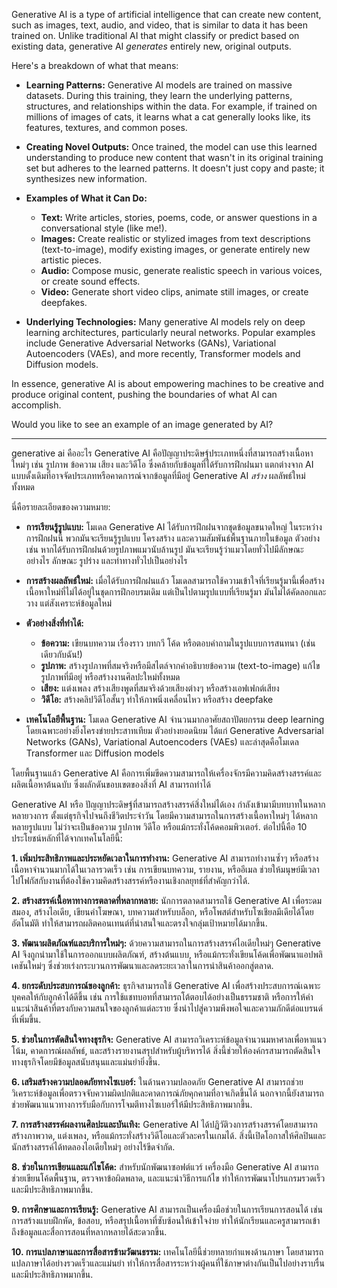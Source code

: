 Generative AI is a type of artificial intelligence that can create new content, such as images, text, audio, and video, that is similar to data it has been trained on. Unlike traditional AI that might classify or predict based on existing data, generative AI *generates* entirely new, original outputs.

Here's a breakdown of what that means:

*   **Learning Patterns:** Generative AI models are trained on massive datasets. During this training, they learn the underlying patterns, structures, and relationships within the data. For example, if trained on millions of images of cats, it learns what a cat generally looks like, its features, textures, and common poses.

*   **Creating Novel Outputs:** Once trained, the model can use this learned understanding to produce new content that wasn't in its original training set but adheres to the learned patterns. It doesn't just copy and paste; it synthesizes new information.

*   **Examples of What it Can Do:**
    *   **Text:** Write articles, stories, poems, code, or answer questions in a conversational style (like me!).
    *   **Images:** Create realistic or stylized images from text descriptions (text-to-image), modify existing images, or generate entirely new artistic pieces.
    *   **Audio:** Compose music, generate realistic speech in various voices, or create sound effects.
    *   **Video:** Generate short video clips, animate still images, or create deepfakes.

*   **Underlying Technologies:** Many generative AI models rely on deep learning architectures, particularly neural networks. Popular examples include Generative Adversarial Networks (GANs), Variational Autoencoders (VAEs), and more recently, Transformer models and Diffusion models.

In essence, generative AI is about empowering machines to be creative and produce original content, pushing the boundaries of what AI can accomplish.

Would you like to see an example of an image generated by AI? 


---
generative ai คืออะไร
Generative AI คือปัญญาประดิษฐ์ประเภทหนึ่งที่สามารถสร้างเนื้อหาใหม่ๆ เช่น รูปภาพ ข้อความ เสียง และวิดีโอ ซึ่งคล้ายกับข้อมูลที่ได้รับการฝึกฝนมา แตกต่างจาก AI แบบดั้งเดิมที่อาจจัดประเภทหรือคาดการณ์จากข้อมูลที่มีอยู่ Generative AI *สร้าง* ผลลัพธ์ใหม่ทั้งหมด

นี่คือรายละเอียดของความหมาย:

*   **การเรียนรู้รูปแบบ:** โมเดล Generative AI ได้รับการฝึกฝนจากชุดข้อมูลขนาดใหญ่ ในระหว่างการฝึกฝนนี้ พวกมันจะเรียนรู้รูปแบบ โครงสร้าง และความสัมพันธ์พื้นฐานภายในข้อมูล ตัวอย่างเช่น หากได้รับการฝึกฝนด้วยรูปภาพแมวนับล้านรูป มันจะเรียนรู้ว่าแมวโดยทั่วไปมีลักษณะอย่างไร ลักษณะ รูปร่าง และท่าทางทั่วไปเป็นอย่างไร

*   **การสร้างผลลัพธ์ใหม่:** เมื่อได้รับการฝึกฝนแล้ว โมเดลสามารถใช้ความเข้าใจที่เรียนรู้มานี้เพื่อสร้างเนื้อหาใหม่ที่ไม่ได้อยู่ในชุดการฝึกอบรมเดิม แต่เป็นไปตามรูปแบบที่เรียนรู้มา มันไม่ได้คัดลอกและวาง แต่สังเคราะห์ข้อมูลใหม่

*   **ตัวอย่างสิ่งที่ทำได้:**
    *   **ข้อความ:** เขียนบทความ เรื่องราว บทกวี โค้ด หรือตอบคำถามในรูปแบบการสนทนา (เช่นเดียวกับฉัน!)
    *   **รูปภาพ:** สร้างรูปภาพที่สมจริงหรือมีสไตล์จากคำอธิบายข้อความ (text-to-image) แก้ไขรูปภาพที่มีอยู่ หรือสร้างงานศิลปะใหม่ทั้งหมด
    *   **เสียง:** แต่งเพลง สร้างเสียงพูดที่สมจริงด้วยเสียงต่างๆ หรือสร้างเอฟเฟกต์เสียง
    *   **วิดีโอ:** สร้างคลิปวิดีโอสั้นๆ ทำให้ภาพนิ่งเคลื่อนไหว หรือสร้าง deepfake

*   **เทคโนโลยีพื้นฐาน:** โมเดล Generative AI จำนวนมากอาศัยสถาปัตยกรรม deep learning โดยเฉพาะอย่างยิ่งโครงข่ายประสาทเทียม ตัวอย่างยอดนิยม ได้แก่ Generative Adversarial Networks (GANs), Variational Autoencoders (VAEs) และล่าสุดคือโมเดล Transformer และ Diffusion models

โดยพื้นฐานแล้ว Generative AI คือการเพิ่มขีดความสามารถให้เครื่องจักรมีความคิดสร้างสรรค์และผลิตเนื้อหาต้นฉบับ ซึ่งผลักดันขอบเขตของสิ่งที่ AI สามารถทำได้


Generative AI หรือ ปัญญาประดิษฐ์ที่สามารถสร้างสรรค์สิ่งใหม่ได้เอง กำลังเข้ามามีบทบาทในหลากหลายวงการ ตั้งแต่ธุรกิจไปจนถึงชีวิตประจำวัน โดยมีความสามารถในการสร้างเนื้อหาใหม่ๆ ได้หลากหลายรูปแบบ ไม่ว่าจะเป็นข้อความ รูปภาพ วิดีโอ หรือแม้กระทั่งโค้ดคอมพิวเตอร์. ต่อไปนี้คือ 10 ประโยชน์หลักที่ได้จากเทคโนโลยีนี้: 

 **1. เพิ่มประสิทธิภาพและประหยัดเวลาในการทำงาน:** Generative AI สามารถทำงานซ้ำๆ หรือสร้างเนื้อหาจำนวนมากได้ในเวลารวดเร็ว เช่น การเขียนบทความ, รายงาน, หรืออีเมล ช่วยให้มนุษย์มีเวลาไปโฟกัสกับงานที่ต้องใช้ความคิดสร้างสรรค์หรืองานเชิงกลยุทธ์ที่สำคัญกว่าได้. 

 **2. สร้างสรรค์เนื้อหาทางการตลาดที่หลากหลาย:** นักการตลาดสามารถใช้ Generative AI เพื่อระดมสมอง, สร้างไอเดีย, เขียนคำโฆษณา, บทความสำหรับบล็อก, หรือโพสต์สำหรับโซเชียลมีเดียได้โดยอัตโนมัติ ทำให้สามารถผลิตคอนเทนต์ที่น่าสนใจและตรงใจกลุ่มเป้าหมายได้มากขึ้น. 

 **3. พัฒนาผลิตภัณฑ์และบริการใหม่ๆ:** ด้วยความสามารถในการสร้างสรรค์ไอเดียใหม่ๆ Generative AI จึงถูกนำมาใช้ในการออกแบบผลิตภัณฑ์, สร้างต้นแบบ, หรือแม้กระทั่งเขียนโค้ดเพื่อพัฒนาแอปพลิเคชันใหม่ๆ ซึ่งช่วยเร่งกระบวนการพัฒนาและลดระยะเวลาในการนำสินค้าออกสู่ตลาด. 

 **4. ยกระดับประสบการณ์ของลูกค้า:** ธุรกิจสามารถใช้ Generative AI เพื่อสร้างประสบการณ์เฉพาะบุคคลให้กับลูกค้าได้ดีขึ้น เช่น การใช้แชทบอทที่สามารถโต้ตอบได้อย่างเป็นธรรมชาติ หรือการให้คำแนะนำสินค้าที่ตรงกับความสนใจของลูกค้าแต่ละราย ซึ่งนำไปสู่ความพึงพอใจและความภักดีต่อแบรนด์ที่เพิ่มขึ้น. 

 **5. ช่วยในการตัดสินใจทางธุรกิจ:** Generative AI สามารถวิเคราะห์ข้อมูลจำนวนมหาศาลเพื่อหาแนวโน้ม, คาดการณ์ผลลัพธ์, และสร้างรายงานสรุปสำหรับผู้บริหารได้ สิ่งนี้ช่วยให้องค์กรสามารถตัดสินใจทางธุรกิจโดยมีข้อมูลสนับสนุนและแม่นยำยิ่งขึ้น. 

 **6. เสริมสร้างความปลอดภัยทางไซเบอร์:** ในด้านความปลอดภัย Generative AI สามารถช่วยวิเคราะห์ข้อมูลเพื่อตรวจจับความผิดปกติและคาดการณ์ภัยคุกคามที่อาจเกิดขึ้นได้ นอกจากนี้ยังสามารถช่วยพัฒนาแนวทางการรับมือกับการโจมตีทางไซเบอร์ให้มีประสิทธิภาพมากขึ้น. 

 **7. การสร้างสรรค์ผลงานศิลปะและบันเทิง:** Generative AI ได้ปฏิวัติวงการสร้างสรรค์โดยสามารถสร้างภาพวาด, แต่งเพลง, หรือแม้กระทั่งสร้างวิดีโอและตัวละครในเกมได้. สิ่งนี้เปิดโอกาสให้ศิลปินและนักสร้างสรรค์ได้ทดลองไอเดียใหม่ๆ อย่างไร้ขีดจำกัด. 

 **8. ช่วยในการเขียนและแก้ไขโค้ด:** สำหรับนักพัฒนาซอฟต์แวร์ เครื่องมือ Generative AI สามารถช่วยเขียนโค้ดพื้นฐาน, ตรวจหาข้อผิดพลาด, และแนะนำวิธีการแก้ไข ทำให้การพัฒนาโปรแกรมรวดเร็วและมีประสิทธิภาพมากขึ้น. 

 **9. การศึกษาและการเรียนรู้:** Generative AI สามารถเป็นเครื่องมือช่วยในการเรียนการสอนได้ เช่น การสร้างแบบฝึกหัด, ข้อสอบ, หรือสรุปเนื้อหาที่ซับซ้อนให้เข้าใจง่าย ทำให้นักเรียนและครูสามารถเข้าถึงข้อมูลและสื่อการสอนที่หลากหลายได้สะดวกขึ้น. 

 **10. การแปลภาษาและการสื่อสารข้ามวัฒนธรรม:** เทคโนโลยีนี้ช่วยทลายกำแพงด้านภาษา โดยสามารถแปลภาษาได้อย่างรวดเร็วและแม่นยำ ทำให้การสื่อสารระหว่างผู้คนที่ใช้ภาษาต่างกันเป็นไปอย่างราบรื่นและมีประสิทธิภาพมากขึ้น.



